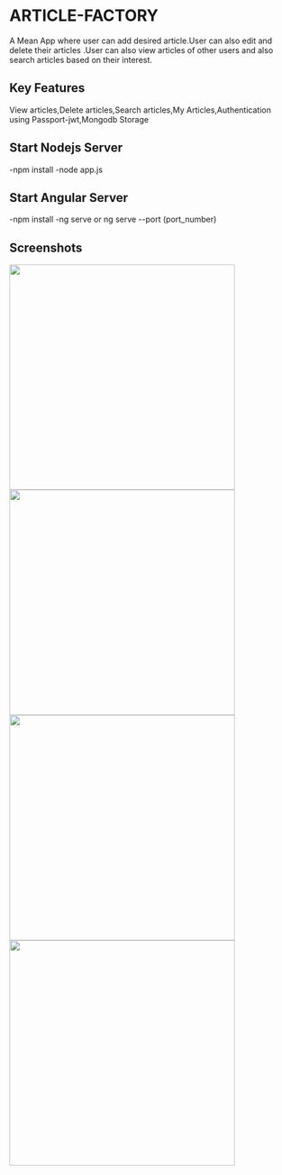 # ARTICLE-FACTORY
A Mean App where user can add desired article.User can also edit and delete their articles .User can also view articles of other users and also search articles based on their interest.

## Key Features
View articles,Delete articles,Search articles,My Articles,Authentication using Passport-jwt,Mongodb Storage

## Start Nodejs Server
-npm install 
-node app.js

## Start Angular Server
-npm install
-ng serve or ng serve --port (port_number)

## Screenshots
<img src="https://user-images.githubusercontent.com/27223544/34773702-a728227e-f632-11e7-8a70-2004cc8e4e48.png" width=400><img src="https://user-images.githubusercontent.com/27223544/34773727-c244f870-f632-11e7-96e0-7bd7c8daea57.png" width =400>
<br>
<img src="https://user-images.githubusercontent.com/27223544/34773804-fae26f82-f632-11e7-98bf-377ae2b92edf.png" width=400><img src="https://user-images.githubusercontent.com/27223544/34773767-df3e1286-f632-11e7-9a0b-55bc1a2e4555.png" width =400>
<br>
